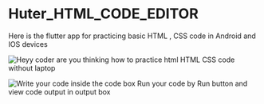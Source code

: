 # Huter_HTML_CODE_EDITOR
 Here is the flutter app for practicing basic HTML , CSS code in Android and IOS devices


![Heyy coder are you thinking how to practice html HTML   CSS code without laptop](https://github.com/user-attachments/assets/8a917840-71e8-429f-b855-cedd42a7edb4)



![Write your code inside the code box   Run your code by Run button and view code output in output box](https://github.com/user-attachments/assets/99833072-7e81-4a46-990a-06a02e9b05b6)
